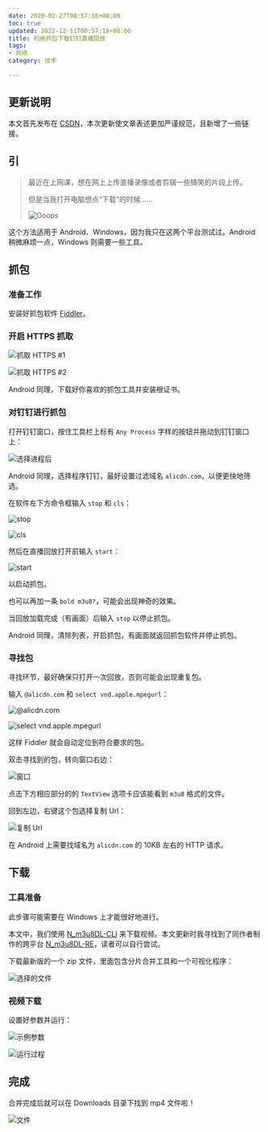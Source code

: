 ```yaml
---
date: 2020-02-27T00:57:18+08:00
toc: true
updated: 2022-12-11T00:57:18+08:00
title: 利用抓包下载钉钉直播回放
tags:
- 网络
category: 技术

---
```

## 更新说明

本文首先发布在 [CSDN](https://blog.csdn.net/qq_42763682/article/details/104529683)，本次更新使文章表述更加严谨规范，且新增了一些链接。

## 引

> 最近在上网课，想在网上上传直播录像或者剪辑一些搞笑的片段上传。
>
> 但是当我打开电脑想点“下载”的时候……
> 
> ![Ooops](https://img-blog.csdnimg.cn/20200227090154600.png)

这个方法适用于 Android、Windows，因为我只在这两个平台测试过。Android 稍微麻烦一点，Windows 则需要一些工具。

<!-- more -->

## 抓包
### 准备工作

安装好抓包软件 [Fiddler](https://www.telerik.com/fiddler)。

### 开启 HTTPS 抓取

![抓取 HTTPS #1](https://img-blog.csdnimg.cn/20200227090633614.png?x-oss-process=image/watermark,type_ZmFuZ3poZW5naGVpdGk,shadow_10,text_aHR0cHM6Ly9ibG9nLmNzZG4ubmV0L3FxXzQyNzYzNjgy,size_16,color_FFFFFF,t_70)

![抓取 HTTPS #2](https://img-blog.csdnimg.cn/20200227090710353.png?x-oss-process=image/watermark,type_ZmFuZ3poZW5naGVpdGk,shadow_10,text_aHR0cHM6Ly9ibG9nLmNzZG4ubmV0L3FxXzQyNzYzNjgy,size_16,color_FFFFFF,t_70)

Android 同理，下载好你喜欢的抓包工具并安装根证书。

### 对钉钉进行抓包

打开钉钉窗口，按住工具栏上标有 `Any Process` 字样的按钮并拖动到钉钉窗口上：

![选择进程后](https://img-blog.csdnimg.cn/2020022709094674.png?x-oss-process=image/watermark,type_ZmFuZ3poZW5naGVpdGk,shadow_10,text_aHR0cHM6Ly9ibG9nLmNzZG4ubmV0L3FxXzQyNzYzNjgy,size_16,color_FFFFFF,t_70)

Android 同理，选择程序钉钉，最好设置过滤域名 `alicdn.com`，以便更快地筛选。

在软件左下方命令框输入 `stop` 和 `cls`：

![stop](https://img-blog.csdnimg.cn/20200227091443617.png)

![cls](https://img-blog.csdnimg.cn/20200227091503881.png)

然后在直播回放打开前输入 `start`：

![start](https://img-blog.csdnimg.cn/20200227091610179.png)

以启动抓包。

也可以再加一条 `bold m3u8?`，可能会出现神奇的效果。

当回放加载完成（有画面）后输入 `stop` 以停止抓包。

Android 同理，清除列表，开启抓包，有画面就返回抓包软件并停止抓包。

### 寻找包

寻找环节，最好确保只打开一次回放，否则可能会出现重复包。

输入 `@alicdn.com` 和 `select vnd.apple.mpegurl`：

![@alicdn.com](https://img-blog.csdnimg.cn/2020022709205269.png)

![select vnd.apple.mpegurl](https://img-blog.csdnimg.cn/20200227092123194.png)

这样 Fiddler 就会自动定位到符合要求的包。

双击寻找到的包，转向窗口右边：

![窗口](https://img-blog.csdnimg.cn/20200227092254388.png?x-oss-process=image/watermark,type_ZmFuZ3poZW5naGVpdGk,shadow_10,text_aHR0cHM6Ly9ibG9nLmNzZG4ubmV0L3FxXzQyNzYzNjgy,size_16,color_FFFFFF,t_70)

点击下方相应部分的的 `TextView` 选项卡应该能看到 `m3u8` 格式的文件。

回到左边，右键这个包选择复制 Url：

![复制 Url](https://img-blog.csdnimg.cn/20200227092746772.png?x-oss-process=image/watermark,type_ZmFuZ3poZW5naGVpdGk,shadow_10,text_aHR0cHM6Ly9ibG9nLmNzZG4ubmV0L3FxXzQyNzYzNjgy,size_16,color_FFFFFF,t_70)

在 Android 上需要找域名为 `alicdn.com` 的 10KB 左右的 HTTP 请求。

## 下载
### 工具准备

此步骤可能需要在 Windows 上才能很好地进行。

本文中，我们使用 [N_m3u8DL-CLI](https://github.com/nilaoda/N_m3u8DL-CLI/releases/latest) 来下载视频。本文更新时我寻找到了同作者制作的跨平台 [N_m3u8DL-RE](https://github.com/nilaoda/N_m3u8DL-RE)，读者可以自行尝试。

下载最新版的一个 zip 文件，里面包含分片合并工具和一个可视化程序：

![选择的文件](https://img-blog.csdnimg.cn/20200227093400262.png?x-oss-process=image/watermark,type_ZmFuZ3poZW5naGVpdGk,shadow_10,text_aHR0cHM6Ly9ibG9nLmNzZG4ubmV0L3FxXzQyNzYzNjgy,size_16,color_FFFFFF,t_70)

### 视频下载

设置好参数并运行：

![示例参数](https://img-blog.csdnimg.cn/2020022709380046.png?x-oss-process=image/watermark,type_ZmFuZ3poZW5naGVpdGk,shadow_10,text_aHR0cHM6Ly9ibG9nLmNzZG4ubmV0L3FxXzQyNzYzNjgy,size_16,color_FFFFFF,t_70)

![运行过程](https://img-blog.csdnimg.cn/2020022709385710.png?x-oss-process=image/watermark,type_ZmFuZ3poZW5naGVpdGk,shadow_10,text_aHR0cHM6Ly9ibG9nLmNzZG4ubmV0L3FxXzQyNzYzNjgy,size_16,color_FFFFFF,t_70)

## 完成

合并完成后就可以在 Downloads 目录下找到 mp4 文件啦！

![文件](https://img-blog.csdnimg.cn/20200227094028358.png?x-oss-process=image/watermark,type_ZmFuZ3poZW5naGVpdGk,shadow_10,text_aHR0cHM6Ly9ibG9nLmNzZG4ubmV0L3FxXzQyNzYzNjgy,size_16,color_FFFFFF,t_70)